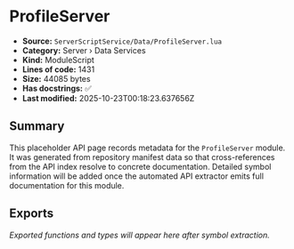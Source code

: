 # ProfileServer

- **Source:** `ServerScriptService/Data/ProfileServer.lua`
- **Category:** Server › Data Services
- **Kind:** ModuleScript
- **Lines of code:** 1431
- **Size:** 44085 bytes
- **Has docstrings:** ✅
- **Last modified:** 2025-10-23T00:18:23.637656Z

## Summary

This placeholder API page records metadata for the `ProfileServer` module. It was generated
from repository manifest data so that cross-references from the API index resolve to
concrete documentation. Detailed symbol information will be added once the automated
API extractor emits full documentation for this module.

## Exports

_Exported functions and types will appear here after symbol extraction._
